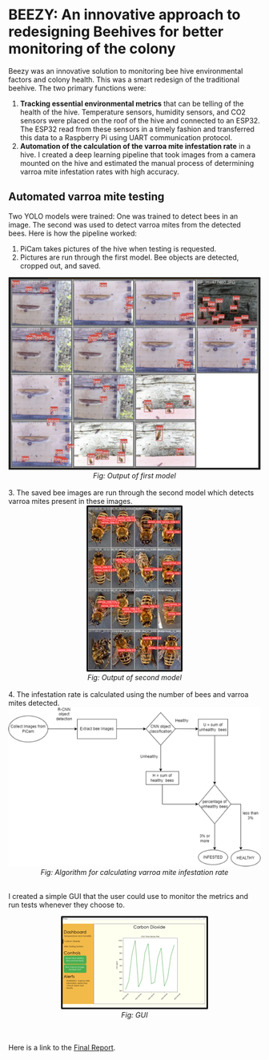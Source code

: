 # BEEZY: An innovative approach to redesigning Beehives for better monitoring of the colony

Beezy was an innovative solution to monitoring bee hive environmental factors and colony health. This was a smart redesign of the traditional beehive. The two primary functions were:

1. **Tracking essential environmental metrics** that can be telling of the health of the hive. Temperature sensors, humidity sensors, and CO2 sensors were placed on the roof of the hive and connected to an ESP32. The ESP32 read from these sensors in a timely fashion and transferred this data to a Raspberry Pi using UART communication protocol.
2. **Automation of the calculation of the varroa mite infestation rate** in a hive. I created a deep learning pipeline that took images from a camera mounted on the hive and estimated the manual process of determining varroa mite infestation rates with high accuracy.

## Automated varroa mite testing

Two YOLO models were trained: One was trained to detect bees in an image. The second was used to detect varroa mites from the detected bees. Here is how the pipeline worked:


1. PiCam takes pictures of the hive when testing is requested.
2. Pictures are run through the first model. Bee objects are detected, cropped out, and saved.<br>
<div align="center">
  <img src="/bee_detection.png" alt="Output of first model"><br>
  <em>Fig: Output of first model</em><br><br>
</div>
3. The saved bee images are run through the second model which detects varroa mites present in these images.<br>
<div align="center">
  <img src="/Varroa_Mite_detection.jpg" alt="Output of second model"><br>
  <em>Fig: Output of second model</em><br><br>
</div>
4. The infestation rate is calculated using the number of bees and varroa mites detected.<br>
<div align="center">
  <img src="/algorithm.png" alt="Algorithm for calculating varroa mite infestation rate"><br>
  <em>Fig: Algorithm for calculating varroa mite infestation rate</em><br><br>
</div>





I created a simple GUI that the user could use to monitor the metrics and run tests whenever they choose to.

<div align="center">
  <img src="/GUI.png" alt="GUI"><br>
  <em>Fig: GUI</em>
</div><br><br>

Here is a link to the [Final Report](https://drive.google.com/file/d/1C9szNUPga6EwcM8YAbFXn-X4DOJMqWRc/view?usp=sharing).
